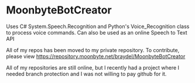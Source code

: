 # MoonbyteBotCreator
Uses C# System.Speech.Recognition and Python's Voice_Recognition class to process voice commands. Can also be used as an online Speech to Text API

All of my repos has been moved to my private repository. To contribute, please view https://repository.moonbyte.net/braydel/MoonbyteBotCreator

All of my repositories are still online, but I recently had a project where I needed branch protection and I was not willing to pay github for it.
